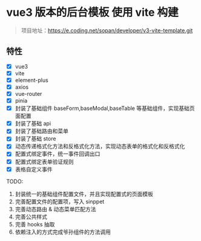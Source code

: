 # vue3 版本的后台模板 使用 vite 构建

> 项目地址：https://e.coding.net/sopan/developer/v3-vite-template.git

## 特性

- [x] vue3
- [x] vite
- [x] element-plus
- [x] axios
- [x] vue-router
- [x] pinia
- [x] 封装了基础组件 baseForm,baseModal,baseTable 等基础组件，实现基础页面配置
- [x] 封装了基础 api
- [x] 封装了基础路由和菜单
- [x] 封装了基础 store
- [x] 动态传递格式化方法和反格式化方法，实现动态表单的格式化和反格式化
- [x] 配置式绑定事件，统一事件回调出口
- [x] 配置式绑定表单验证规则
- [x] 表格自定义事件

TODO:

1. 封装统一的基础组件配置文件，并且实现配置式的页面模板
2. 完善配置文件的配置项，写入 sinppet
3. 完善动态路由 & 动态菜单匹配方法
4. 完善公共样式
5. 完善 hooks 抽取
6. 依赖注入的方式完成爷孙组件的方法调用
